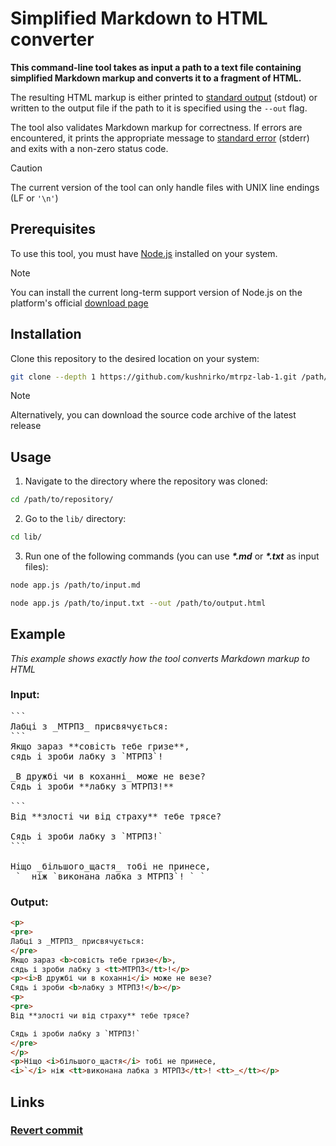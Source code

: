 # Simplified Markdown to HTML converter

**This command-line tool takes as input a path to a text file containing simplified Markdown markup and converts it to a fragment of HTML.**

The resulting HTML markup is either printed to [standard output](https://en.wikipedia.org/wiki/Standard_streams) (stdout) or written to the output file if the path to it is specified using the `--out` flag.

The tool also validates Markdown markup for correctness. If errors are encountered, it prints the appropriate message to [standard error](https://en.wikipedia.org/wiki/Standard_streams) (stderr) and exits with a non-zero status code.

> [!CAUTION]
> The current version of the tool can only handle files with UNIX line endings (LF or `'\n'`)

## Prerequisites

To use this tool, you must have [Node.js](https://nodejs.org/en) installed on your system.

> [!NOTE] 
> You can install the current long-term support version of Node.js on the platform's official [download page](https://nodejs.org/en/download)

## Installation

Clone this repository to the desired location on your system:
```bash
git clone --depth 1 https://github.com/kushnirko/mtrpz-lab-1.git /path/to/desired/location/ 
```

> [!NOTE]
> Alternatively, you can download the source code archive of the latest release

## Usage

1. Navigate to the directory where the repository was cloned:
```bash
cd /path/to/repository/
```

2. Go to the `lib/` directory:
```bash
cd lib/
```

3. Run one of the following commands (you can use **_*.md_** or **_*.txt_** as input files):
```bash
node app.js /path/to/input.md
```
```bash
node app.js /path/to/input.txt --out /path/to/output.html
```

## Example

_This example shows exactly how the tool converts Markdown markup to HTML_

### Input:

<pre>
```
Лабці з _МТРПЗ_ присвячується:
```
Якщо зараз **совість тебе гризе**,
сядь і зроби лабку з `МТРПЗ`!

_В дружбі чи в коханні_ може не везе?
Сядь і зроби **лабку з МТРПЗ!**

```
Від **злості чи від страху** тебе трясе?

Сядь і зроби лабку з `МТРПЗ!`
```

Ніщо _більшого_щастя_ тобі не принесе,
_`_ ніж `виконана лабка з МТРПЗ`! `_`
</pre>

### Output:

```html
<p>
<pre>
Лабці з _МТРПЗ_ присвячується:
</pre>
Якщо зараз <b>совість тебе гризе</b>,
сядь і зроби лабку з <tt>МТРПЗ</tt>!</p>
<p><i>В дружбі чи в коханні</i> може не везе?
Сядь і зроби <b>лабку з МТРПЗ!</b></p>
<p>
<pre>
Від **злості чи від страху** тебе трясе?

Сядь і зроби лабку з `МТРПЗ!`
</pre>
</p>
<p>Ніщо <i>більшого_щастя</i> тобі не принесе,
<i>`</i> ніж <tt>виконана лабка з МТРПЗ</tt>! <tt>_</tt></p>
```

## Links

### [Revert commit](https://github.com/kushnirko/mtrpz-lab-1/commit/5a9332f863f6fbc53a02b869185d9409dee94b7c)
